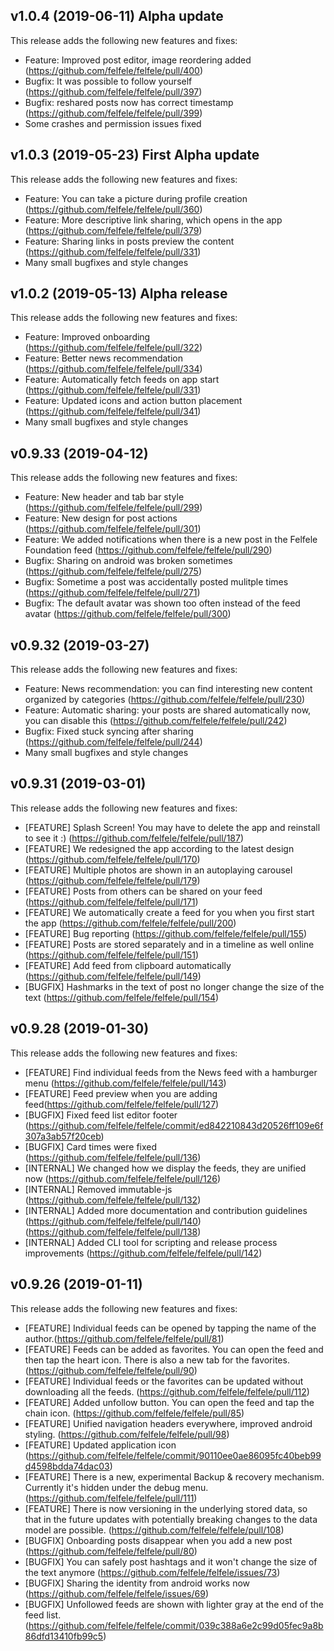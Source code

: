 ## v1.0.4 (2019-06-11) Alpha update

This release adds the following new features and fixes:

- Feature: Improved post editor, image reordering added (https://github.com/felfele/felfele/pull/400)
- Bugfix: It was possible to follow yourself (https://github.com/felfele/felfele/pull/397)
- Bugfix: reshared posts now has correct timestamp (https://github.com/felfele/felfele/pull/399)
- Some crashes and permission issues fixed

## v1.0.3 (2019-05-23) First Alpha update

This release adds the following new features and fixes:

- Feature: You can take a picture during profile creation (https://github.com/felfele/felfele/pull/360)
- Feature: More descriptive link sharing, which opens in the app (https://github.com/felfele/felfele/pull/379)
- Feature: Sharing links in posts preview the content  (https://github.com/felfele/felfele/pull/331)
- Many small bugfixes and style changes

## v1.0.2 (2019-05-13) Alpha release

This release adds the following new features and fixes:

- Feature: Improved onboarding (https://github.com/felfele/felfele/pull/322)
- Feature: Better news recommendation (https://github.com/felfele/felfele/pull/334)
- Feature: Automatically fetch feeds on app start (https://github.com/felfele/felfele/pull/331)
- Feature: Updated icons and action button placement (https://github.com/felfele/felfele/pull/341)
- Many small bugfixes and style changes

## v0.9.33 (2019-04-12)

This release adds the following new features and fixes:

- Feature: New header and tab bar style (https://github.com/felfele/felfele/pull/299)
- Feature: New design for post actions (https://github.com/felfele/felfele/pull/301)
- Feature: We added notifications when there is a new post in the Felfele Foundation feed (https://github.com/felfele/felfele/pull/290)
- Bugfix: Sharing on android was broken sometimes (https://github.com/felfele/felfele/pull/275)
- Bugfix: Sometime a post was accidentally posted mulitple times (https://github.com/felfele/felfele/pull/271)
- Bugfix: The default avatar was shown too often instead of the feed avatar (https://github.com/felfele/felfele/pull/300)

## v0.9.32 (2019-03-27)

This release adds the following new features and fixes:

- Feature: News recommendation: you can find interesting new content organized by categories (https://github.com/felfele/felfele/pull/230)
- Feature: Automatic sharing: your posts are shared automatically now, you can disable this (https://github.com/felfele/felfele/pull/242)
- Bugfix: Fixed stuck syncing after sharing (https://github.com/felfele/felfele/pull/244)
- Many small bugfixes and style changes

## v0.9.31 (2019-03-01)

This release adds the following new features and fixes:

- [FEATURE] Splash Screen! You may have to delete the app and reinstall to see it :) (https://github.com/felfele/felfele/pull/187)
- [FEATURE] We redesigned the app according to the latest design (https://github.com/felfele/felfele/pull/170)
- [FEATURE] Multiple photos are shown in an autoplaying carousel (https://github.com/felfele/felfele/pull/179)
- [FEATURE] Posts from others can be shared on your feed (https://github.com/felfele/felfele/pull/171)
- [FEATURE] We automatically create a feed for you when you first start the app (https://github.com/felfele/felfele/pull/200)
- [FEATURE] Bug reporting (https://github.com/felfele/felfele/pull/155)
- [FEATURE] Posts are stored separately and in a timeline as well online (https://github.com/felfele/felfele/pull/151)
- [FEATURE] Add feed from clipboard automatically (https://github.com/felfele/felfele/pull/149)
- [BUGFIX] Hashmarks in the text of post no longer change the size of the text (https://github.com/felfele/felfele/pull/154)

## v0.9.28 (2019-01-30)

This release adds the following new features and fixes:

- [FEATURE] Find individual feeds from the News feed with a hamburger menu
(https://github.com/felfele/felfele/pull/143)
- [FEATURE] Feed preview when you are adding feed(https://github.com/felfele/felfele/pull/127)
- [BUGFIX] Fixed feed list editor footer (https://github.com/felfele/felfele/commit/ed842210843d20526ff109e6f307a3ab57f20ceb)
- [BUGFIX] Card times were fixed (https://github.com/felfele/felfele/pull/136)
- [INTERNAL] We changed how we display the feeds, they are unified now (https://github.com/felfele/felfele/pull/126)
- [INTERNAL] Removed immutable-js (https://github.com/felfele/felfele/pull/132)
- [INTERNAL] Added more documentation and contribution guidelines (https://github.com/felfele/felfele/pull/140) (https://github.com/felfele/felfele/pull/138)
- [INTERNAL] Added CLI tool for scripting and release process improvements (https://github.com/felfele/felfele/pull/142)


## v0.9.26 (2019-01-11)

This release adds the following new features and fixes:

- [FEATURE] Individual feeds can be opened by tapping the name of the author.(https://github.com/felfele/felfele/pull/81)
- [FEATURE] Feeds can be added as favorites. You can open the feed and then tap the heart icon. There is also a new tab for the favorites. (https://github.com/felfele/felfele/pull/90)
- [FEATURE] Individual feeds or the favorites can be updated without downloading all the feeds. (https://github.com/felfele/felfele/pull/112)
- [FEATURE] Added unfollow button. You can open the feed and tap the chain icon. (https://github.com/felfele/felfele/pull/85)
- [FEATURE] Unified navigation headers everywhere, improved android styling. (https://github.com/felfele/felfele/pull/98)
- [FEATURE] Updated application icon
(https://github.com/felfele/felfele/commit/90110ee0ae86095fc40beb99d4598bdda74dac03)
- [FEATURE] There is a new, experimental Backup & recovery mechanism. Currently it's hidden under the debug menu. (https://github.com/felfele/felfele/pull/111)
- [FEATURE] There is now versioning in the underlying stored data, so that in the future updates with potentially breaking changes to the data model are possible. (https://github.com/felfele/felfele/pull/108)
- [BUGFIX] Onboarding posts disappear when you add a new post (https://github.com/felfele/felfele/pull/80)
- [BUGFIX] You can safely post hashtags and it won't change the size of the text anymore (https://github.com/felfele/felfele/issues/73)
- [BUGFIX] Sharing the identity from android works now (https://github.com/felfele/felfele/issues/69)
- [BUGFIX] Unfollowed feeds are shown with lighter gray at the end of the feed list. (https://github.com/felfele/felfele/commit/039c388a6e2c99d05fec9a8b86dfd13410fb99c5)
